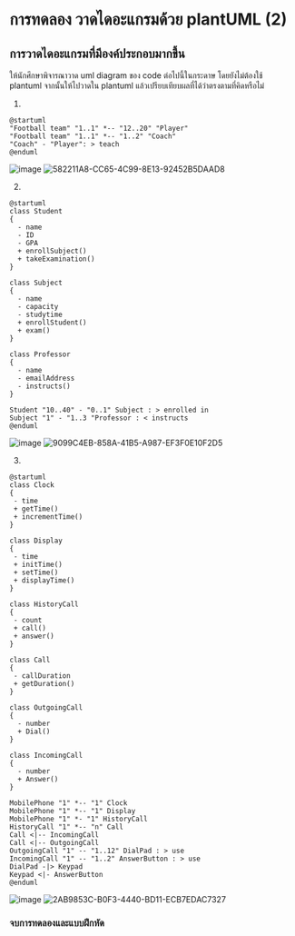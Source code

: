 # การทดลอง วาดไดอะแกรมด้วย plantUML (2)
## การวาดไดอะแกรมที่มีองค์ประกอบมากขึ้น

ให้นักศึกษาพิจารณาวาด uml diagram ของ code ต่อไปนี้ในกระดาษ โดยยังไม่ต้องใช้ plantuml จากนั้นให้ไปวาดใน  plantuml แล้วเปรียบเทียบผลที่ได้ว่าตรงตามที่คิดหรือไม่


1. 

``` plantuml
@startuml
"Football team" "1..1" *-- "12..20" "Player"
"Football team" "1..1" *-- "1..2" "Coach"
"Coach" - "Player": > teach
@enduml
```

![image](https://user-images.githubusercontent.com/115066414/235317048-848af99b-ab55-41e1-a667-189f532a050e.png)
![582211A8-CC65-4C99-8E13-92452B5DAAD8](https://github.com/tnpn2545/Week-04/assets/115066414/00bf8390-d7dd-41ee-ad08-f31c57f13331)


2. 

``` plantuml
@startuml
class Student
{
  - name
  - ID
  - GPA
  + enrollSubject()
  + takeExamination()
}

class Subject
{
  - name
  - capacity
  - studytime
  + enrollStudent()
  + exam()
}

class Professor
{
  - name
  - emailAddress
  - instructs()
}

Student "10..40" - "0..1" Subject : > enrolled in
Subject "1" - "1..3 "Professor : < instructs
@enduml

```

![image](https://user-images.githubusercontent.com/115066414/235317073-c4ea3189-0243-473b-9f38-a1e9966fdbb2.png)
![9099C4EB-858A-41B5-A987-EF3F0E10F2D5](https://github.com/tnpn2545/Week-04/assets/115066414/fe29e69e-db35-47d8-9153-8771fcb4cc4d)


3. 


``` plantuml
@startuml
class Clock
{
 - time
 + getTime()
 + incrementTime()
}

class Display
{
 - time
 + initTime()
 + setTime()
 + displayTime()
}

class HistoryCall
{
 - count
 + call()
 + answer()
} 

class Call
{
 - callDuration
 + getDuration()
} 

class OutgoingCall
{
  - number
  + Dial()
}

class IncomingCall
{
  - number
  + Answer()
}

MobilePhone "1" *-- "1" Clock
MobilePhone "1" *-- "1" Display
MobilePhone "1" *- "1" HistoryCall
HistoryCall "1" *-- "n" Call
Call <|-- IncomingCall
Call <|-- OutgoingCall
OutgoingCall "1" -- "1..12" DialPad : > use
IncomingCall "1" -- "1..2" AnswerButton : > use
DialPad -|> Keypad 
Keypad <|- AnswerButton
@enduml
```
![image](https://user-images.githubusercontent.com/115066414/235317097-111e1f44-6236-4fb9-bb08-6aa2bac207b7.png)
![2AB9853C-B0F3-4440-BD11-ECB7EDAC7327](https://github.com/tnpn2545/Week-04/assets/115066414/b01b5d25-d0e7-447e-bd01-c11be6214d9c)


### จบการทดลองและแบบฝึกหัด
